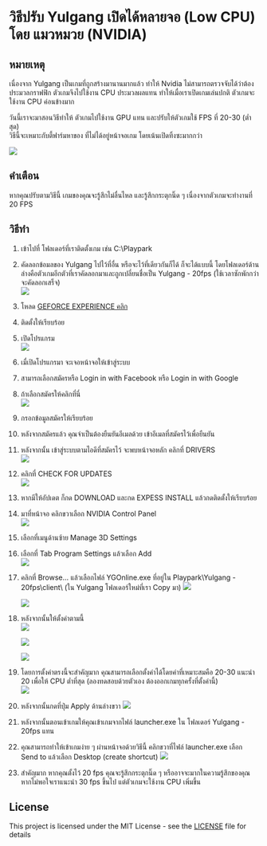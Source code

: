 # วิธีปรับ Yulgang เปิดได้หลายจอ (Low CPU) โดย แมวหมวย (NVIDIA) 
## หมายเหตุ
เนื่องจาก Yulgang เป็นเกมที่ถูกสร้างมานานมากแล้ว ทำให้ Nvidia ไม่สามารถตรวจจับได้ว่าต้องประมวลกราฟฟิก ตัวเกมจึงไปใช้งาน CPU ประมวลผลแทน ทำให้เมื่อเราเปิดเกมเล่นปกติ ตัวเกมจะใช้งาน CPU ค่อนข้างมาก

วันนี้เราจะมาสอนวิธีทำให้ ตัวเกมไปใช้งาน GPU แทน และปรับให้ตัวเกมใช้ FPS ที่ 20-30 (ต่ำสุด)\
วิธีนี้จะเหมาะกับตี้ฟาร์มหาของ ที่ไม่ได้อยู่หน้าจอเกม โดยเน้นเปิดทิ้งซะมากกว่า

![](https://i.imgur.com/YXXICVk.png)

## คำเตือน
หากคุณปรับตามวิธีนี้ เกมของคุณจะรู้สึกไม่ลื่นไหล และรู้สึกกระตุกนิ๊ด ๆ เนื่องจากตัวเกมจะทำงานที่ 20 FPS
## วิธีทำ
1. เข้าไปที่ โฟลเดอร์ที่เราติดตั้งเกม เช่น C:\Playpark
2. คัดลอกข้อมลของ Yulgang ไปไว้ที่อื่น หรือจะไว้ที่เดียวกันก็ได้ ก็จะได้แบบนี้ โดยโฟลเดอร์ด้านล่างคือตัวเกมอีกตัวที่เราคัดลอกมาและถูกเปลี่ยนชื่อเป็น Yulgang - 20fps (ใช้เวลาซักพักกว่าจะคัดลอกเสร็จ)\
   ![](https://i.imgur.com/50Yj8IK.png)
3. โหลด [GEFORCE EXPERIENCE คลิก](https://www.nvidia.com/en-us/geforce/geforce-experience/download/)
4. ติดตั้งให้เรียบร้อย
5. เปิดโปรแกรม\
   ![](https://i.imgur.com/Z3z5jf6.png)

6. เมื่เปิดโปรแกรมา จะเจอหน้าจอให้เข้าสู่ระบบ
7. สามารถเลือกสมัครหรือ Login in with Facebook หรือ Login in with Google
8.  ถ้าเลือกสมัครให้คลิกที่นี่\
   ![](https://i.imgur.com/JbBFcz7.png)

9. กรอกข้อมูลสมัครให้เรียบร้อย
10. หลังจากสมัครแล้ว คุณจำเป็นต้องยืนยันอีเมลด้วย เข้าอีเมลที่สมัครไว้เพื่อยืนยัน
11. หลังจากนั้น เข้าสู่ระบบตามไอดีที่สมัครไว้ จะพบหน้าจอหลัก คลิกที่ DRIVERS\
    ![](https://i.imgur.com/fHdULKU.png)

12. คลิกที่ CHECK FOR UPDATES\
    ![](https://i.imgur.com/SD93YBa.png)

13. หากมีให้อัปเดต ก็กด DOWNLOAD และกด EXPESS INSTALL แล้วกดติดตั้งให้เรียบร้อย
14. มาที่หน้าจอ คลิกขวาเลือก NVIDIA Control Panel\
    ![](https://i.imgur.com/8s9p62J.png)

15. เลือกที่เมนูด้านซ้าย Manage 3D Settings
16. เลือกที่ Tab Program Settings แล้วเลือก Add\
    ![](https://i.imgur.com/PWu7nWm.png)

17. คลิกที่ Browse... แล้วเลือกไฟล์ YGOnline.exe ที่อยู่ใน Playpark\Yulgang - 20fps\client\ (ใน Yulgang โฟลเดอร์ใหม่ที่เรา Copy มา)
    ![](https://i.imgur.com/3XXwylP.png)

    ![](https://i.imgur.com/4lIbAPr.png)

18. หลังจากนั้นให้ตั้งค่าตามนี้\
    ![](https://i.imgur.com/bVpwMlV.png)

    ![](https://i.imgur.com/8nHMNWp.png)

    ![](https://i.imgur.com/RlcZeqS.png)

19. โดยการตั้งค่าตรงนี้จะสำคัญมาก คุณสามารถเลือกตั้งค่าได้โดยค่าที่เหมาะสมคือ 20-30 แนะนำ 20 เพื่อให้ CPU ต่ำที่สุด (ลองทดสอบด้วยตัวเอง ต้องออกเกมทุกครั้งที่ตั้งค่านี้)\
    ![](https://i.imgur.com/RcH8mgV.png)

20. หลังจากนั้นกดที่ปุ่ม Apply ด้านล่างขวา
    ![](https://i.imgur.com/Uc0c1Ka.png)

21. หลังจากนั้นตอนเข้าเกมให้คุณเข้าเกมจากไฟล์ launcher.exe ใน โฟลเดอร์ Yulgang - 20fps แทน
22. คุณสามารถทำให้เข้าเกมง่าย ๆ ผ่านหน้าจอด้วยวิธีนี้ คลิกขวาที่ไฟล์ launcher.exe เลือก Send to แล้วเลือก Desktop (create shortcut)
    ![](https://i.imgur.com/qrmKzfe.png)
23. สำคัญมาก หากคุณตั้งไว้ 20 fps คุณจะรู้สึกกระตุกนิ๊ด ๆ หรืออาจจะมากในความรู้สึกของคุณ หากไม่พอใจเราแนะนำ 30 fps ขึ้นไป แต่ตัวเกมจะใช้งาน CPU เพิ่มขึ้น
## License

This project is licensed under the MIT License - see the [LICENSE](LICENSE) file for details
